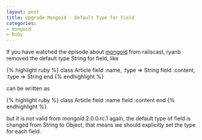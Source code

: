 ```yaml
---
layout: post
title: Upgrade Mongoid - Default Type for Field
categories:
- mongoid
- Ruby
---
```

If you have watched the episode about [mongoid][1] from railscast, ryanb removed the default type String for field, like

{% highlight ruby %}
class Article
  field :name, :type => String
  field :content, :type => String
end
{% endhighlight %}

can be written as

{% highlight ruby %}
class Article
  field :name
  field :content
end
{% endhighlight %}

but it is not valid from mongoid.2.0.0.rc.1 again, the default type of field is changed from String to Object, that means we should explicitly set the type for each field.


  [1]: http://railscasts.com/episodes/238-mongoid
